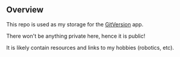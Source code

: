 ## Overview
This repo is used as my storage for the [GitVersion](https://gitjournal.io/) app.

There won't be anything private here, hence it is public!

It is likely contain resources and links to my hobbies (robotics, etc).
